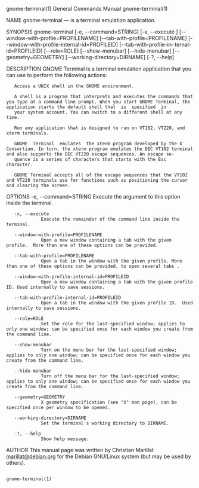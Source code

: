 gnome-terminal(1)                                                                          General Commands Manual                                                                          gnome-terminal(1)

NAME
       gnome-terminal — is a terminal emulation application.

SYNOPSIS
       gnome-terminal [-e, --command=STRING]  [-x, --execute ]  [--window-with-profile=PROFILENAME]  [--tab-with-profile=PROFILENAME]  [--window-with-profile-internal-id=PROFILEID]  [--tab-with-profile-in‐
       ternal-id=PROFILEID]  [--role=ROLE]  [--show-menubar]  [--hide-menubar]  [--geometry=GEOMETRY]  [--working-directory=DIRNAME]  [-?, --help]

DESCRIPTION
       GNOME Terminal is a terminal emulation application that you can use to perform the following actions:

       Access a UNIX shell in the GNOME environment.

       A shell is a program that interprets and executes the commands that you type at a command line prompt. When you start GNOME Terminal, the application starts the default shell that  is  specified  in
       your system account. You can switch to a different shell at any time.

       Run any application that is designed to run on VT102, VT220, and xterm terminals.

       GNOME  Terminal  emulates  the xterm program developed by the X Consortium. In turn, the xterm program emulates the DEC VT102 terminal and also supports the DEC VT220 escape sequences. An escape se‐
       quence is a series of characters that starts with the Esc character.

       GNOME Terminal accepts all of the escape sequences that the VT102 and VT220 terminals use for functions such as positioning the cursor and clearing the screen.

OPTIONS
       -e, --command=STRING
                 Execute the argument to this option inside the terminal.

       -x, --execute
                 Execute the remainder of the command line inside the terminal.

       --window-with-profile=PROFILENAME
                 Open a new window containing a tab with the given profile.  More than one of these options can be provided.

       --tab-with-profile=PROFILENAME
                 Open a tab in the window with the given profile. More than one of these options can be provided, to open several tabs .

       --window-with-profile-internal-id=PROFILEID
                 Open a new window containing a tab with the given profile ID. Used internally to save sessions.

       --tab-with-profile-internal-id=PROFILEID
                 Open a tab in the window with the given profile ID.  Used internally to save sessions.

       --role=ROLE
                 Set the role for the last-specified window; applies to only one window; can be specified once for each window you create from the command line.

       --show-menubar
                 Turn on the menu bar for the last-specified window; applies to only one window; can be specified once for each window you create from the command line.

       --hide-menubar
                 Turn off the menu bar for the last-specified window; applies to only one window; can be specified once for each window you create from the command line.

       --geometry=GEOMETRY
                 X geometry specification (see "X" man page), can be specified once per window to be opened.

       --working-directory=DIRNAME
                 Set the terminal's working directory to DIRNAME.

       -?, --help
                 Show help message.

AUTHOR
       This manual page was written by Christian Marillat marillat@debian.org for the Debian GNU/Linux system (but may be used by others).

                                                                                                                                                                                            gnome-terminal(1)
